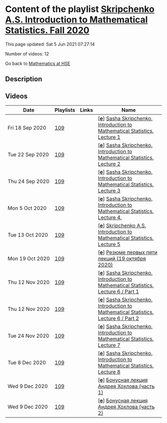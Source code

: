 # Content of the playlist [Skripchenko A.S. Introduction to Mathematical Statistics. Fall 2020](https://youtube.com/playlist?list=PLq3E5oubNNoAa5WgJeMC2_f3u8JgawKIb)

This page updated: Sat 5 Jun 2021 07:27:14

Number of videos: 12

Go back to [Mathematics at HSE](./README.md)

## Description



## Videos

|Date|Playlists|Links|Name|
|---|---|---|---|
| Fri&nbsp;18&nbsp;Sep&nbsp;2020 | [109](./playlists/109.md "Skripchenko A.S. Introduction to Mathematical Statistics. Fall 2020") |  | [[**e**](https://studio.youtube.com/video/zjghMrMekZ8/edit)] [Sasha Skripchenko.  Introduction to Mathematical Statistics.  Lecture 1](https://youtube.com/watch?v=zjghMrMekZ8&list=PLq3E5oubNNoAa5WgJeMC2_f3u8JgawKIb "18.09.2020") |
| Tue&nbsp;22&nbsp;Sep&nbsp;2020 | [109](./playlists/109.md "Skripchenko A.S. Introduction to Mathematical Statistics. Fall 2020") |  | [[**e**](https://studio.youtube.com/video/IOhbr9lFqV4/edit)] [Sasha Skripchenko. Introduction to Mathematical Statistics.  Lecture 2](https://youtube.com/watch?v=IOhbr9lFqV4&list=PLq3E5oubNNoAa5WgJeMC2_f3u8JgawKIb "Lecture 2 .  22.09.2020") |
| Thu&nbsp;24&nbsp;Sep&nbsp;2020 | [109](./playlists/109.md "Skripchenko A.S. Introduction to Mathematical Statistics. Fall 2020") |  | [[**e**](https://studio.youtube.com/video/JLyY3cxP5Mw/edit)] [Sasha Skripchenko. Introduction to Mathematical Statistics. Lecture 3](https://youtube.com/watch?v=JLyY3cxP5Mw&list=PLq3E5oubNNoAa5WgJeMC2_f3u8JgawKIb "Lecture 3. 24.09.2020") |
| Mon&nbsp;5&nbsp;Oct&nbsp;2020 | [109](./playlists/109.md "Skripchenko A.S. Introduction to Mathematical Statistics. Fall 2020") |  | [[**e**](https://studio.youtube.com/video/EOGwWd_jerc/edit)] [Sasha Skripchenko. Introduction to Mathematical Statistics. Lecture 4.](https://youtube.com/watch?v=EOGwWd_jerc&list=PLq3E5oubNNoAa5WgJeMC2_f3u8JgawKIb "Lecture 4.  02.10.2020") |
| Tue&nbsp;13&nbsp;Oct&nbsp;2020 | [109](./playlists/109.md "Skripchenko A.S. Introduction to Mathematical Statistics. Fall 2020") |  | [[**e**](https://studio.youtube.com/video/Aovm1j8GQ3I/edit)] [Skripchenko A.S. Introduction to Mathematical Statistics. Lecture 5](https://youtube.com/watch?v=Aovm1j8GQ3I&list=PLq3E5oubNNoAa5WgJeMC2_f3u8JgawKIb "October 12, 2020") |
| Mon&nbsp;19&nbsp;Oct&nbsp;2020 | [109](./playlists/109.md "Skripchenko A.S. Introduction to Mathematical Statistics. Fall 2020") |  | [[**e**](https://studio.youtube.com/video/PB3K_jDU0Zw/edit)] [Резюме первых пяти лекций (19 октября 2020)](https://youtube.com/watch?v=PB3K_jDU0Zw&list=PLq3E5oubNNoAa5WgJeMC2_f3u8JgawKIb "") |
| Thu&nbsp;12&nbsp;Nov&nbsp;2020 | [109](./playlists/109.md "Skripchenko A.S. Introduction to Mathematical Statistics. Fall 2020") |  | [[**e**](https://studio.youtube.com/video/DyxZ1l2rIzk/edit)] [Sasha Skripchenko. Introduction to Mathematical Statistics. Lecture 6 /  Part 1](https://youtube.com/watch?v=DyxZ1l2rIzk&list=PLq3E5oubNNoAa5WgJeMC2_f3u8JgawKIb "November 11, 2020 /  Part 1") |
| Thu&nbsp;12&nbsp;Nov&nbsp;2020 | [109](./playlists/109.md "Skripchenko A.S. Introduction to Mathematical Statistics. Fall 2020") |  | [[**e**](https://studio.youtube.com/video/oBzElvEshP0/edit)] [Sasha Skripchenko. Introduction to Mathematical Statistics. Lecture 6 / Part 2](https://youtube.com/watch?v=oBzElvEshP0&list=PLq3E5oubNNoAa5WgJeMC2_f3u8JgawKIb "November 11, 2020 /  Part 2") |
| Tue&nbsp;24&nbsp;Nov&nbsp;2020 | [109](./playlists/109.md "Skripchenko A.S. Introduction to Mathematical Statistics. Fall 2020") |  | [[**e**](https://studio.youtube.com/video/pz6tb6XE7Xc/edit)] [Sasha Skripchenko. Introduction to Mathematical Statistics. Lecture 7](https://youtube.com/watch?v=pz6tb6XE7Xc&list=PLq3E5oubNNoAa5WgJeMC2_f3u8JgawKIb "November 24, 2020") |
| Tue&nbsp;8&nbsp;Dec&nbsp;2020 | [109](./playlists/109.md "Skripchenko A.S. Introduction to Mathematical Statistics. Fall 2020") |  | [[**e**](https://studio.youtube.com/video/zWhzNySZ_dk/edit)] [Sasha Skripchenko. Introduction to Mathematical Statistics. Lecture 8](https://youtube.com/watch?v=zWhzNySZ_dk&list=PLq3E5oubNNoAa5WgJeMC2_f3u8JgawKIb "") |
| Wed&nbsp;9&nbsp;Dec&nbsp;2020 | [109](./playlists/109.md "Skripchenko A.S. Introduction to Mathematical Statistics. Fall 2020") |  | [[**e**](https://studio.youtube.com/video/09TwgpV8BWs/edit)] [Бонусная лекция Андрея Хохлова (часть 1)](https://youtube.com/watch?v=09TwgpV8BWs&list=PLq3E5oubNNoAa5WgJeMC2_f3u8JgawKIb "") |
| Wed&nbsp;9&nbsp;Dec&nbsp;2020 | [109](./playlists/109.md "Skripchenko A.S. Introduction to Mathematical Statistics. Fall 2020") |  | [[**e**](https://studio.youtube.com/video/CiOWD2JFtuI/edit)] [Бонусная лекция Андрея Хохлова (часть 2)](https://youtube.com/watch?v=CiOWD2JFtuI&list=PLq3E5oubNNoAa5WgJeMC2_f3u8JgawKIb "декабрь 2020") |
